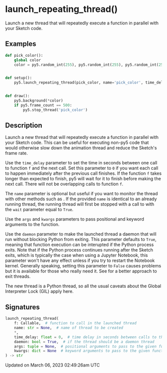 # launch_repeating_thread()

Launch a new thread that will repeatedly execute a function in parallel with your Sketch code.

## Examples

<div class="example-table">

<div class="example-row"><div class="example-cell-image">

</div><div class="example-cell-code">

```python
def pick_color():
    global color
    color = py5.random_int(255), py5.random_int(255), py5.random_int(255)


def setup():
    py5.launch_repeating_thread(pick_color, name='pick_color', time_delay=1)


def draw():
    py5.background(*color)
    if py5.frame_count == 500:
        py5.stop_thread('pick_color')
```

</div></div>

</div>

## Description

Launch a new thread that will repeatedly execute a function in parallel with your Sketch code. This can be useful for executing non-py5 code that would otherwise slow down the animation thread and reduce the Sketch's frame rate.

Use the `time_delay` parameter to set the time in seconds between one call to function `f` and the next call. Set this parameter to `0` if you want each call to happen immediately after the previous call finishes. If the function `f` takes longer than expected to finish, py5 will wait for it to finish before making the next call. There will not be overlapping calls to function `f`.

The `name` parameter is optional but useful if you want to monitor the thread with other methods such as [](sketch_has_thread). If the provided `name` is identical to an already running thread, the running thread will first be stopped with a call to [](sketch_stop_thread) with the `wait` parameter equal to `True`.

Use the `args` and `kwargs` parameters to pass positional and keyword arguments to the function.

Use the `daemon` parameter to make the launched thread a daemon that will run without blocking Python from exiting. This parameter defaults to `True`, meaning that function execution can be interupted if the Python process exits. Note that if the Python process continues running after the Sketch exits, which is typically the case when using a Jupyter Notebook, this parameter won't have any effect unless if you try to restart the Notebook kernel. Generally speaking, setting this parameter to `False` causes problems but it is available for those who really need it. See [](sketch_stop_all_threads) for a better approach to exit threads.

The new thread is a Python thread, so all the usual caveats about the Global Interpreter Lock (GIL) apply here.

## Signatures

```python
launch_repeating_thread(
    f: Callable,  # function to call in the launched thread
    name: str = None,  # name of thread to be created
    *,
    time_delay: float = 0,  # time delay in seconds between calls to the given function
    daemon: bool = True,  # if the thread should be a daemon thread
    args: tuple = None,  # positional arguments to pass to the given function
    kwargs: dict = None  # keyword arguments to pass to the given function
) -> str
```

Updated on March 06, 2023 02:49:26am UTC
